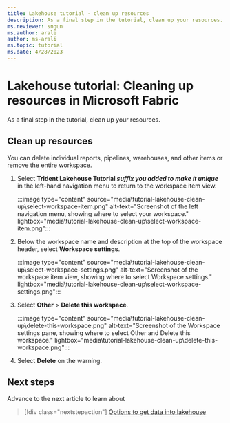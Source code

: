 ```yaml
---
title: Lakehouse tutorial - clean up resources
description: As a final step in the tutorial, clean up your resources. You can delete individual reports, pipelines, warehouses, or remove the entire workspace.
ms.reviewer: sngun
ms.author: arali
author: ms-arali
ms.topic: tutorial
ms.date: 4/28/2023
---
```


# Lakehouse tutorial: Cleaning up resources in Microsoft Fabric

As a final step in the tutorial, clean up your resources.

## Clean up resources

You can delete individual reports, pipelines, warehouses, and other items or remove the entire workspace.  

1. Select **Trident Lakehouse Tutorial *suffix you added to make it unique*** in the left-hand navigation menu to return to the workspace item view.  

   :::image type="content" source="media\tutorial-lakehouse-clean-up\select-workspace-item.png" alt-text="Screenshot of the left navigation menu, showing where to select your workspace." lightbox="media\tutorial-lakehouse-clean-up\select-workspace-item.png":::

1. Below the workspace name and description at the top of the workspace header, select **Workspace settings**.

   :::image type="content" source="media\tutorial-lakehouse-clean-up\select-workspace-settings.png" alt-text="Screenshot of the workspace item view, showing where to select Workspace settings." lightbox="media\tutorial-lakehouse-clean-up\select-workspace-settings.png":::

1. Select **Other** > **Delete this workspace**.

   :::image type="content" source="media\tutorial-lakehouse-clean-up\delete-this-workspace.png" alt-text="Screenshot of the Workspace settings pane, showing where to select Other and Delete this workspace." lightbox="media\tutorial-lakehouse-clean-up\delete-this-workspace.png":::

1. Select **Delete** on the warning.

## Next steps

Advance to the next article to learn about
> [!div class="nextstepaction"]
> [Options to get data into lakehouse](tutorial-lakehouse-clean-up.md)
